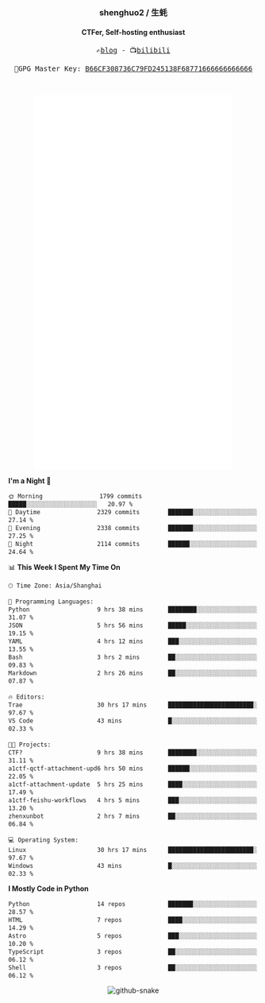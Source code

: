 <h3 align="center"> shenghuo2 / 生蚝 </h3>
<h4 align="center" >CTFer, Self-hosting enthusiast</h3>


<p align="center">
  <samp>
    ✍️<a href="https://blog.shenghuo2.top/">blog</a> -
    📺<a href="https://space.bilibili.com/85894935">bilibili</a>
  </samp>
</p>
<p align="center">
  <samp>
     🔐GPG Master Key: <a align="center" href="https://github.com/shenghuo2.gpg">B66CF308736C79FD245138F68771666666666666</a>
  </samp>
</p>
<br>
<p align="center">
  <a href="https://github.com/shenghuo2">
    <img width="400" align="top" src="https://github.com/shenghuo2/shenghuo2/blob/main/metrics.left.svg" />
  </a>
  <a href="https://github.com/shenghuo2">
    <img width="400" align="top" src="https://github.com/shenghuo2/shenghuo2/blob/main/metrics.right.svg" />
  </a>
</p>


<!--START_SECTION:waka-->
**I'm a Night 🦉** 

```text
🌞 Morning                1799 commits        █████░░░░░░░░░░░░░░░░░░░░   20.97 % 
🌆 Daytime                2329 commits        ███████░░░░░░░░░░░░░░░░░░   27.14 % 
🌃 Evening                2338 commits        ███████░░░░░░░░░░░░░░░░░░   27.25 % 
🌙 Night                  2114 commits        ██████░░░░░░░░░░░░░░░░░░░   24.64 % 
```


📊 **This Week I Spent My Time On** 

```text
🕑︎ Time Zone: Asia/Shanghai

💬 Programming Languages: 
Python                   9 hrs 38 mins       ████████░░░░░░░░░░░░░░░░░   31.07 % 
JSON                     5 hrs 56 mins       █████░░░░░░░░░░░░░░░░░░░░   19.15 % 
YAML                     4 hrs 12 mins       ███░░░░░░░░░░░░░░░░░░░░░░   13.55 % 
Bash                     3 hrs 2 mins        ██░░░░░░░░░░░░░░░░░░░░░░░   09.83 % 
Markdown                 2 hrs 26 mins       ██░░░░░░░░░░░░░░░░░░░░░░░   07.87 % 

🔥 Editors: 
Trae                     30 hrs 17 mins      ████████████████████████░   97.67 % 
VS Code                  43 mins             █░░░░░░░░░░░░░░░░░░░░░░░░   02.33 % 

🐱‍💻 Projects: 
CTF?                     9 hrs 38 mins       ████████░░░░░░░░░░░░░░░░░   31.11 % 
a1ctf-qctf-attachment-upd6 hrs 50 mins       ██████░░░░░░░░░░░░░░░░░░░   22.05 % 
a1ctf-attachment-update  5 hrs 25 mins       ████░░░░░░░░░░░░░░░░░░░░░   17.49 % 
a1ctf-feishu-workflows   4 hrs 5 mins        ███░░░░░░░░░░░░░░░░░░░░░░   13.20 % 
zhenxunbot               2 hrs 7 mins        ██░░░░░░░░░░░░░░░░░░░░░░░   06.84 % 

💻 Operating System: 
Linux                    30 hrs 17 mins      ████████████████████████░   97.67 % 
Windows                  43 mins             █░░░░░░░░░░░░░░░░░░░░░░░░   02.33 % 
```

**I Mostly Code in Python** 

```text
Python                   14 repos            ███████░░░░░░░░░░░░░░░░░░   28.57 % 
HTML                     7 repos             ████░░░░░░░░░░░░░░░░░░░░░   14.29 % 
Astro                    5 repos             ███░░░░░░░░░░░░░░░░░░░░░░   10.20 % 
TypeScript               3 repos             ██░░░░░░░░░░░░░░░░░░░░░░░   06.12 % 
Shell                    3 repos             ██░░░░░░░░░░░░░░░░░░░░░░░   06.12 % 
```




<!--END_SECTION:waka-->


<div align="center">
  <picture>
    <source media="(prefers-color-scheme: dark)" srcset="https://gist.githubusercontent.com/shenghuo2/bfce20b14ab0484cef03bae6e60e0b3a/raw/github-snake-dark.svg" />
    <source media="(prefers-color-scheme: light)" srcset="https://gist.githubusercontent.com/shenghuo2/bfce20b14ab0484cef03bae6e60e0b3a/raw/github-snake.svg" />
    <img alt="github-snake" src="https://gist.githubusercontent.com/shenghuo2/bfce20b14ab0484cef03bae6e60e0b3a/raw/github-snake.svg" />
  </picture>
</div>

<!--
**shenghuo2/shenghuo2** is a ✨ _special_ ✨ repository because its `README.md` (this file) appears on your GitHub profile.

Here are some ideas to get you started:

- 🔭 I’m currently working on ...
- 🌱 I’m currently learning ...
- 👯 I’m looking to collaborate on ...
- 🤔 I’m looking for help with ...
- 💬 Ask me about ...
- 📫 How to reach me: ...
- 😄 Pronouns: ...
- ⚡ Fun fact: ...
-->

